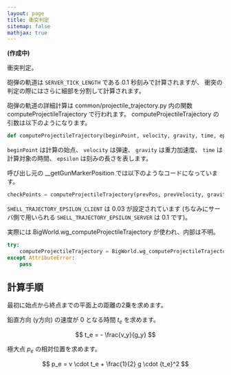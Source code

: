 ```yaml
---
layout: page
title: 衝突判定
sitemap: false
mathjax: true
---
```

**(作成中)**

衝突判定。

砲弾の軌道は `SERVER_TICK_LENGTH` である 0.1 秒刻みで計算されますが、
衝突の判定の際にはさらに細部を分割して計算されます。

砲弾の軌道の詳細計算は common/projectile_trajectory.py 内の関数 computeProjectileTrajectory で行われます。
computeProjectileTrajectory の引数は以下のようになります。

```python
def computeProjectileTrajectory(beginPoint, velocity, gravity, time, epsilon):
```

`beginPoint` は計算の始点、
`velocity` は弾速、
`gravity` は重力加速度、
`time` は計算対象の時間、
`epsilon` は刻みの長さを表します。

呼び出し元の __getGunMarkerPosition では以下のようなコードになっています。

```python
checkPoints = computeProjectileTrajectory(prevPos, prevVelocity, gravity, SERVER_TICK_LENGTH, SHELL_TRAJECTORY_EPSILON_CLIENT)
```

`SHELL_TRAJECTORY_EPSILON_CLIENT` は 0.03 が設定されています
(ちなみにサーバ側で用いられる `SHELL_TRAJECTORY_EPSILON_SERVER` は 0.1 です)。

実際には BigWorld.wg_computeProjectileTrajectory が使われ、内部は不明。

```python
try:
    computeProjectileTrajectory = BigWorld.wg_computeProjectileTrajectory
except AttributeError:
    pass
```


## 計算手順

最初に始点から終点までの平面上の距離の2乗を求めます。

鉛直方向 (y方向) の速度が 0 となる時間 $t_e$ を求めます。

$$
t_e = - \frac{v_y}{g_y}
$$

極大点 $p_e$ の相対位置を求めます。

$$
p_e = v \cdot t_e + \frac{1}{2} g \cdot {t_e}^2
$$